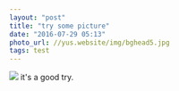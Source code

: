 ```yaml
---
layout: "post"
title: "try some picture"
date: "2016-07-29 05:13"
photo_url: //yus.website/img/bghead5.jpg
tags: test
---
```

![](//yus.website/img/bghead5.jpg)
it's a good try.
